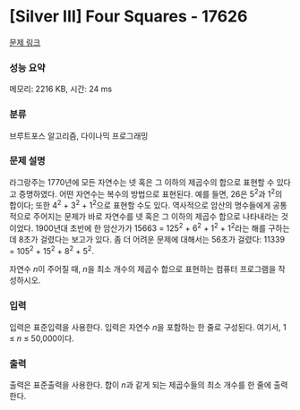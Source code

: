 # [Silver III] Four Squares - 17626 

[문제 링크](https://www.acmicpc.net/problem/17626) 

### 성능 요약

메모리: 2216 KB, 시간: 24 ms

### 분류

브루트포스 알고리즘, 다이나믹 프로그래밍

### 문제 설명

<p>라그랑주는 1770년에 모든 자연수는 넷 혹은 그 이하의 제곱수의 합으로 표현할 수 있다고 증명하였다. 어떤 자연수는 복수의 방법으로 표현된다. 예를 들면, 26은 5<sup>2</sup>과 1<sup>2</sup>의 합이다; 또한 4<sup>2</sup> + 3<sup>2</sup> + 1<sup>2</sup>으로 표현할 수도 있다. 역사적으로 암산의 명수들에게 공통적으로 주어지는 문제가 바로 자연수를 넷 혹은 그 이하의 제곱수 합으로 나타내라는 것이었다. 1900년대 초반에 한 암산가가 15663 = 125<sup>2</sup> + 6<sup>2</sup> + 1<sup>2</sup> + 1<sup>2</sup>라는 해를 구하는데 8초가 걸렸다는 보고가 있다. 좀 더 어려운 문제에 대해서는 56초가 걸렸다: 11339 = 105<sup>2</sup> + 15<sup>2</sup> + 8<sup>2</sup> + 5<sup>2</sup>.</p>

<p>자연수 <em>n</em>이 주어질 때, <em>n</em>을 최소 개수의 제곱수 합으로 표현하는 컴퓨터 프로그램을 작성하시오.</p>

### 입력 

 <p>입력은 표준입력을 사용한다. 입력은 자연수 <em>n</em>을 포함하는 한 줄로 구성된다. 여기서, 1 ≤ <em>n</em> ≤ 50,000이다.</p>

### 출력 

 <p>출력은 표준출력을 사용한다. 합이 <em>n</em>과 같게 되는 제곱수들의 최소 개수를 한 줄에 출력한다.</p>

